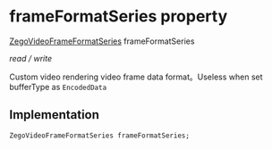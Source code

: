 


# frameFormatSeries property







[ZegoVideoFrameFormatSeries](../../zego_uikit_prebuilt_live_audio_room/ZegoVideoFrameFormatSeries.md) frameFormatSeries
  
_<span class="feature">read / write</span>_



<p>Custom video rendering video frame data format。Useless when set bufferType as <code>EncodedData</code></p>



## Implementation

```dart
ZegoVideoFrameFormatSeries frameFormatSeries;
```







